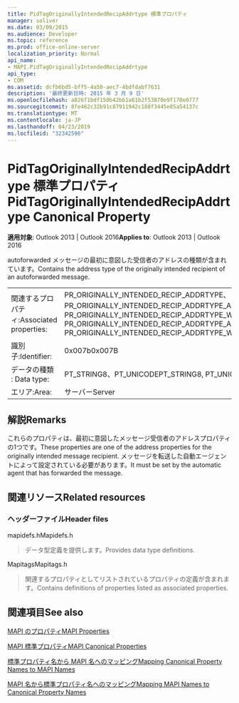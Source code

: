 ```yaml
---
title: PidTagOriginallyIntendedRecipAddrtype 標準プロパティ
manager: soliver
ms.date: 03/09/2015
ms.audience: Developer
ms.topic: reference
ms.prod: office-online-server
localization_priority: Normal
api_name:
- MAPI.PidTagOriginallyIntendedRecipAddrtype
api_type:
- COM
ms.assetid: dcfb6bd5-bff5-4a50-aec7-4bdfdabf7631
description: '最終更新日時: 2015 年 3 月 9 日'
ms.openlocfilehash: a826f1bdf150b42b61a61b2f53870e9f170e0777
ms.sourcegitcommit: 8fe462c32b91c87911942c188f3445e85a54137c
ms.translationtype: MT
ms.contentlocale: ja-JP
ms.lasthandoff: 04/23/2019
ms.locfileid: "32342596"
---
```

# <a name="pidtagoriginallyintendedrecipaddrtype-canonical-property"></a><span data-ttu-id="dfa94-103">PidTagOriginallyIntendedRecipAddrtype 標準プロパティ</span><span class="sxs-lookup"><span data-stu-id="dfa94-103">PidTagOriginallyIntendedRecipAddrtype Canonical Property</span></span>

  
  
<span data-ttu-id="dfa94-104">**適用対象**: Outlook 2013 | Outlook 2016</span><span class="sxs-lookup"><span data-stu-id="dfa94-104">**Applies to**: Outlook 2013 | Outlook 2016</span></span> 
  
<span data-ttu-id="dfa94-105">autoforwarded メッセージの最初に意図した受信者のアドレスの種類が含まれています。</span><span class="sxs-lookup"><span data-stu-id="dfa94-105">Contains the address type of the originally intended recipient of an autoforwarded message.</span></span>
  
|||
|:-----|:-----|
|<span data-ttu-id="dfa94-106">関連するプロパティ:</span><span class="sxs-lookup"><span data-stu-id="dfa94-106">Associated properties:</span></span>  <br/> |<span data-ttu-id="dfa94-107">PR_ORIGINALLY_INTENDED_RECIP_ADDRTYPE、PR_ORIGINALLY_INTENDED_RECIP_ADDRTYPE_A、PR_ORIGINALLY_INTENDED_RECIP_ADDRTYPE_W</span><span class="sxs-lookup"><span data-stu-id="dfa94-107">PR_ORIGINALLY_INTENDED_RECIP_ADDRTYPE, PR_ORIGINALLY_INTENDED_RECIP_ADDRTYPE_A, PR_ORIGINALLY_INTENDED_RECIP_ADDRTYPE_W</span></span>  <br/> |
|<span data-ttu-id="dfa94-108">識別子:</span><span class="sxs-lookup"><span data-stu-id="dfa94-108">Identifier:</span></span>  <br/> |<span data-ttu-id="dfa94-109">0x007b</span><span class="sxs-lookup"><span data-stu-id="dfa94-109">0x007B</span></span>  <br/> |
|<span data-ttu-id="dfa94-110">データの種類 : </span><span class="sxs-lookup"><span data-stu-id="dfa94-110">Data type:</span></span>  <br/> |<span data-ttu-id="dfa94-111">PT_STRING8、PT_UNICODE</span><span class="sxs-lookup"><span data-stu-id="dfa94-111">PT_STRING8, PT_UNICODE</span></span>  <br/> |
|<span data-ttu-id="dfa94-112">エリア:</span><span class="sxs-lookup"><span data-stu-id="dfa94-112">Area:</span></span>  <br/> |<span data-ttu-id="dfa94-113">サーバー</span><span class="sxs-lookup"><span data-stu-id="dfa94-113">Server</span></span>  <br/> |
   
## <a name="remarks"></a><span data-ttu-id="dfa94-114">解説</span><span class="sxs-lookup"><span data-stu-id="dfa94-114">Remarks</span></span>

<span data-ttu-id="dfa94-115">これらのプロパティは、最初に意図したメッセージ受信者のアドレスプロパティの1つです。</span><span class="sxs-lookup"><span data-stu-id="dfa94-115">These properties are one of the address properties for the originally intended message recipient.</span></span> <span data-ttu-id="dfa94-116">メッセージを転送した自動エージェントによって設定されている必要があります。</span><span class="sxs-lookup"><span data-stu-id="dfa94-116">It must be set by the automatic agent that has forwarded the message.</span></span>
  
## <a name="related-resources"></a><span data-ttu-id="dfa94-117">関連リソース</span><span class="sxs-lookup"><span data-stu-id="dfa94-117">Related resources</span></span>

### <a name="header-files"></a><span data-ttu-id="dfa94-118">ヘッダーファイル</span><span class="sxs-lookup"><span data-stu-id="dfa94-118">Header files</span></span>

<span data-ttu-id="dfa94-119">mapidefs.h</span><span class="sxs-lookup"><span data-stu-id="dfa94-119">Mapidefs.h</span></span>
  
> <span data-ttu-id="dfa94-120">データ型定義を提供します。</span><span class="sxs-lookup"><span data-stu-id="dfa94-120">Provides data type definitions.</span></span>
    
<span data-ttu-id="dfa94-121">Mapitags</span><span class="sxs-lookup"><span data-stu-id="dfa94-121">Mapitags.h</span></span>
  
> <span data-ttu-id="dfa94-122">関連するプロパティとしてリストされているプロパティの定義が含まれます。</span><span class="sxs-lookup"><span data-stu-id="dfa94-122">Contains definitions of properties listed as associated properties.</span></span>
    
## <a name="see-also"></a><span data-ttu-id="dfa94-123">関連項目</span><span class="sxs-lookup"><span data-stu-id="dfa94-123">See also</span></span>



[<span data-ttu-id="dfa94-124">MAPI のプロパティ</span><span class="sxs-lookup"><span data-stu-id="dfa94-124">MAPI Properties</span></span>](mapi-properties.md)
  
[<span data-ttu-id="dfa94-125">MAPI 標準プロパティ</span><span class="sxs-lookup"><span data-stu-id="dfa94-125">MAPI Canonical Properties</span></span>](mapi-canonical-properties.md)
  
[<span data-ttu-id="dfa94-126">標準プロパティ名から MAPI 名へのマッピング</span><span class="sxs-lookup"><span data-stu-id="dfa94-126">Mapping Canonical Property Names to MAPI Names</span></span>](mapping-canonical-property-names-to-mapi-names.md)
  
[<span data-ttu-id="dfa94-127">MAPI 名から標準プロパティ名へのマッピング</span><span class="sxs-lookup"><span data-stu-id="dfa94-127">Mapping MAPI Names to Canonical Property Names</span></span>](mapping-mapi-names-to-canonical-property-names.md)

